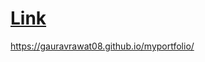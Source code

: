  # [Link](https://github.com/Gauravrawat08/simple-portfolio/)
 
 
https://gauravrawat08.github.io/myportfolio/
